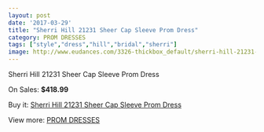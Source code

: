 ```yaml
---
layout: post
date: '2017-03-29'
title: "Sherri Hill 21231 Sheer Cap Sleeve Prom Dress"
category: PROM DRESSES
tags: ["style","dress","hill","bridal","sherri"]
image: http://www.eudances.com/3326-thickbox_default/sherri-hill-21231-sheer-cap-sleeve-prom-dress.jpg
---
```

Sherri Hill 21231 Sheer Cap Sleeve Prom Dress

On Sales: **$418.99**
<a href="https://www.eudances.com/en/prom-dresses/1134-sherri-hill-21231-sheer-cap-sleeve-prom-dress.html"><amp-img layout="responsive" width="600" height="600" src="//www.eudances.com/3326-thickbox_default/sherri-hill-21231-sheer-cap-sleeve-prom-dress.jpg" alt="Sherri Hill 21231 Sheer Cap Sleeve Prom Dress 0" /></a>
<a href="https://www.eudances.com/en/prom-dresses/1134-sherri-hill-21231-sheer-cap-sleeve-prom-dress.html"><amp-img layout="responsive" width="600" height="600" src="//www.eudances.com/3330-thickbox_default/sherri-hill-21231-sheer-cap-sleeve-prom-dress.jpg" alt="Sherri Hill 21231 Sheer Cap Sleeve Prom Dress 1" /></a>
<a href="https://www.eudances.com/en/prom-dresses/1134-sherri-hill-21231-sheer-cap-sleeve-prom-dress.html"><amp-img layout="responsive" width="600" height="600" src="//www.eudances.com/3329-thickbox_default/sherri-hill-21231-sheer-cap-sleeve-prom-dress.jpg" alt="Sherri Hill 21231 Sheer Cap Sleeve Prom Dress 2" /></a>
<a href="https://www.eudances.com/en/prom-dresses/1134-sherri-hill-21231-sheer-cap-sleeve-prom-dress.html"><amp-img layout="responsive" width="600" height="600" src="//www.eudances.com/3328-thickbox_default/sherri-hill-21231-sheer-cap-sleeve-prom-dress.jpg" alt="Sherri Hill 21231 Sheer Cap Sleeve Prom Dress 3" /></a>
<a href="https://www.eudances.com/en/prom-dresses/1134-sherri-hill-21231-sheer-cap-sleeve-prom-dress.html"><amp-img layout="responsive" width="600" height="600" src="//www.eudances.com/3327-thickbox_default/sherri-hill-21231-sheer-cap-sleeve-prom-dress.jpg" alt="Sherri Hill 21231 Sheer Cap Sleeve Prom Dress 4" /></a>

Buy it: [Sherri Hill 21231 Sheer Cap Sleeve Prom Dress](https://www.eudances.com/en/prom-dresses/1134-sherri-hill-21231-sheer-cap-sleeve-prom-dress.html "Sherri Hill 21231 Sheer Cap Sleeve Prom Dress")

View more: [PROM DRESSES](https://www.eudances.com/en/13-prom-dresses "PROM DRESSES")